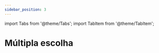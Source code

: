 ```yaml
---
sidebar_position: 3
---
```


import Tabs from '@theme/Tabs';
import TabItem from '@theme/TabItem';

# Múltipla escolha


